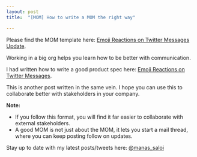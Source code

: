 ```yaml
---
layout: post
title:  "[MOM] How to write a MOM the right way"

---
```


Please find the MOM template here: [Emoji Reactions on Twitter Messages Update](https://docs.google.com/document/d/1FK4Em8oWPfzR6hZcLWyNwhs1xDBTlAKfkaQvBB8MR-w/edit?usp=sharing).

Working in a big org helps you learn how to be better with communication.

I had written how to write a good product spec here: [Emoji Reactions on Twitter Messages](https://docs.google.com/document/d/1sUX-sm5qZ474PCQQUpvdi3lvvmWPluqHOyfXz3xKL2M/edit).

This is another post written in the same vein. I hope you can use this to collaborate better with stakeholders in your company.


**Note:**
+ If you follow this format, you will find it far easier to collaborate with external stakeholders.
+ A good MOM is not just about the MOM, it lets you start a mail thread, where you can keep posting follow on updates.

Stay up to date with my latest posts/tweets here: [@manas_saloi](http://twitter.com/manas_saloi)
